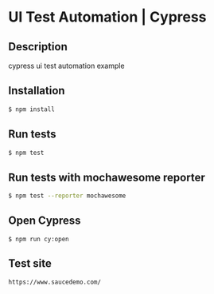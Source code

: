 # UI Test Automation | Cypress

## Description
cypress ui test automation example

## Installation
```bash
$ npm install
```

## Run tests
```bash
$ npm test
```

## Run tests with mochawesome reporter
```bash
$ npm test --reporter mochawesome
```

## Open Cypress
```
$ npm run cy:open
```

## Test site 
```
https://www.saucedemo.com/
```
